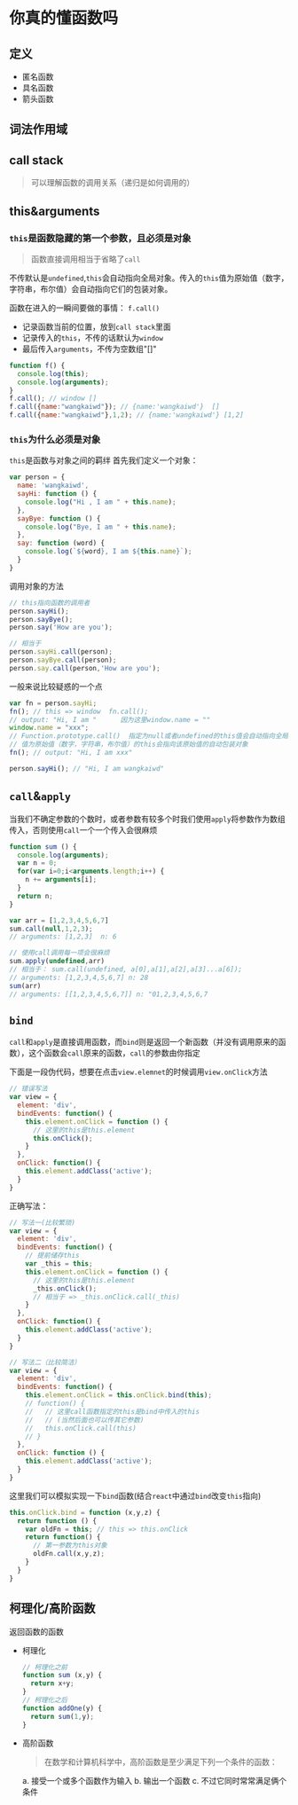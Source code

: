 # 你真的懂函数吗
## 定义
* 匿名函数
* 具名函数
* 箭头函数

## 词法作用域

## call stack
> 可以理解函数的调用关系（递归是如何调用的）

## this&arguments
### `this`是函数隐藏的第一个参数，且必须是对象
> 函数直接调用相当于省略了`call`

不传默认是`undefined`,`this`会自动指向全局对象。传入的`this`值为原始值（数字，字符串，布尔值）会自动指向它们的包装对象。

函数在进入的一瞬间要做的事情：
`f.call()`
* 记录函数当前的位置，放到`call stack`里面
* 记录传入的`this`，不传的话默认为`window`
* 最后传入`arguments`，不传为空数组"[]"
```js
function f() {
  console.log(this);
  console.log(arguments);
}
f.call(); // window []
f.call({name:"wangkaiwd"}); // {name:'wangkaiwd'}  []
f.call({name:"wangkaiwd"},1,2); // {name:'wangkaiwd'} [1,2]
```
### `this`为什么必须是对象
`this`是函数与对象之间的羁绊
首先我们定义一个对象：
```js
var person = {
  name: 'wangkaiwd',
  sayHi: function () {
    console.log("Hi , I am " + this.name);
  },
  sayBye: function () {
    console.log("Bye, I am " + this.name);
  },
  say: function (word) {
    console.log(`${word}, I am ${this.name}`);
  }
}
```
调用对象的方法
```js
// this指向函数的调用者
person.sayHi();
person.sayBye();
person.say('How are you');

// 相当于
person.sayHi.call(person);
person.sayBye.call(person);
person.say.call(person,'How are you');
```
一般来说比较疑惑的一个点
```js
var fn = person.sayHi;
fn(); // this => window  fn.call();
// output: "Hi, I am "      因为这里window.name = ""
window.name = "xxx";
// Function.prototype.call()  指定为null或者undefined的this值会自动指向全局对象window
// 值为原始值（数字，字符串，布尔值）的this会指向该原始值的自动包装对象
fn(); // output: "Hi, I am xxx"

person.sayHi(); // "Hi, I am wangkaiwd"
```

## `call`&`apply`
当我们不确定参数的个数时，或者参数有较多个时我们使用`apply`将参数作为数组传入，否则使用`call`一个一个传入会很麻烦
```js
function sum () {
  console.log(arguments);
  var n = 0;
  for(var i=0;i<arguments.length;i++) {
    n += arguments[i];
  }
  return n;
}

var arr = [1,2,3,4,5,6,7]
sum.call(null,1,2,3);
// arguments: [1,2,3]  n: 6

// 使用call调用每一项会很麻烦
sum.apply(undefined,arr)
// 相当于： sum.call(undefined, a[0],a[1],a[2],a[3]...a[6]);
// arguments: [1,2,3,4,5,6,7] n: 28
sum(arr)
// arguments: [[1,2,3,4,5,6,7]] n: "01,2,3,4,5,6,7
```

## `bind`
`call`和`apply`是直接调用函数，而`bind`则是返回一个新函数（并没有调用原来的函数），这个函数会`call`原来的函数，`call`的参数由你指定

下面是一段伪代码，想要在点击`view.elemnet`的时候调用`view.onClick`方法
```js
// 错误写法
var view = {
  element: 'div',
  bindEvents: function() {
    this.element.onClick = function () {
      // 这里的this是this.element
      this.onClick();
    }
  },
  onClick: function() {
    this.element.addClass('active');
  }
}
```
正确写法：
```js
// 写法一(比较繁琐)
var view = {
  element: 'div',
  bindEvents: function() {
    // 提前储存this
    var _this = this;
    this.element.onClick = function () {
      // 这里的this是this.element
      _this.onClick();
      // 相当于 => _this.onClick.call(_this)
    }
  },
  onClick: function() {
    this.element.addClass('active');
  }
}

// 写法二（比较简洁）
var view = {
  element: 'div',
  bindEvents: function() {
    this.element.onClick = this.onClick.bind(this);
    // function() {
    //   // 这里call函数指定的this是bind中传入的this
    //   // (当然后面也可以传其它参数)
    //   this.onClick.call(this)
    // }
  },
  onClick: function () {
    this.element.addClass('active');
  }
}
```
这里我们可以模拟实现一下`bind`函数(结合`react`中通过`bind`改变`this`指向)
```js
this.onClick.bind = function (x,y,z) {
  return function () {
    var oldFn = this; // this => this.onClick
    return function() {
      // 第一参数为this对象
      oldFn.call(x,y,z);
    }
  }
}
```

## 柯理化/高阶函数
返回函数的函数
* 柯理化
  ```js
  // 柯理化之前
  function sum (x,y) {
    return x+y;
  }
  // 柯理化之后
  function addOne(y) {
    return sum(1,y);
  }
  ```
* 高阶函数
  > 在数学和计算机科学中，高阶函数是至少满足下列一个条件的函数：

  a. 接受一个或多个函数作为输入
  b. 输出一个函数
  c. 不过它同时常常满足俩个条件
